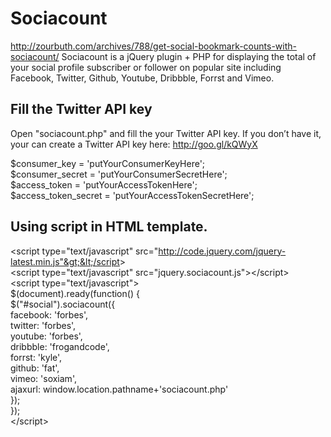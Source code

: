 Sociacount
==========
http://zourbuth.com/archives/788/get-social-bookmark-counts-with-sociacount/
Sociacount is a jQuery plugin + PHP for displaying the total of your social profile subscriber or follower on popular site 
including Facebook, Twitter, Github, Youtube, Dribbble, Forrst and Vimeo.

Fill the Twitter API key
----------
Open "sociacount.php" and fill the your Twitter API key. 
If you don’t have it, your can create a Twitter API key here:
http://goo.gl/kQWyX

$consumer_key        = 'putYourConsumerKeyHere';  
$consumer_secret     = 'putYourConsumerSecretHere';  
$access_token        = 'putYourAccessTokenHere';  
$access_token_secret = 'putYourAccessTokenSecretHere';  


Using script in HTML template.
----------
&lt;script type="text/javascript" src="http://code.jquery.com/jquery-latest.min.js"&gt;&lt;/script&gt;  
&lt;script type="text/javascript" src="jquery.sociacount.js"&gt;&lt;/script&gt;  
&lt;script type="text/javascript"&gt;   
	$(document).ready(function() {  
		$("#social").sociacount({  
			facebook: 'forbes',  
			twitter: 'forbes',  
			youtube: 'forbes',  
			dribbble: 'frogandcode',  
			forrst: 'kyle',  
			github: 'fat',  
			vimeo: 'soxiam',  
			ajaxurl: window.location.pathname+'sociacount.php'  
		});  
	});  
&lt;/script&gt;  
